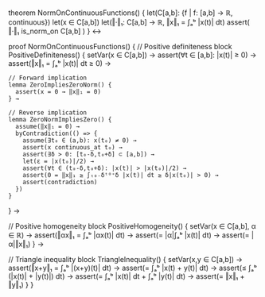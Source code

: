 theorem NormOnContinuousFunctions() {
  let(C[a,b]: {f | f: [a,b] → ℝ, continuous})
  let(x ∈ C[a,b])
  let(‖·‖₁: C[a,b] → ℝ, ‖x‖₁ = ∫ₐᵇ |x(t)| dt)
  assert(
    ‖·‖₁ is_norm_on C[a,b]
  )
} ↔

proof NormOnContinuousFunctions() {
  // Positive definiteness
  block PositiveDefiniteness() {
    setVar(x ∈ C[a,b]) →
    assert(∀t ∈ [a,b]: |x(t)| ≥ 0) →
    assert(‖x‖₁ = ∫ₐᵇ |x(t)| dt ≥ 0) →
    
    // Forward implication
    lemma ZeroImpliesZeroNorm() {
      assert(x = 0 → ‖x‖₁ = 0)
    } →
    
    // Reverse implication
    lemma ZeroNormImpliesZero() {
      assume(‖x‖₁ = 0) →
      byContradiction(() => {
        assume(∃t₀ ∈ (a,b): x(t₀) ≠ 0) →
        assert(x continuous_at t₀) →
        assert(∃δ > 0: [t₀-δ,t₀+δ] ⊂ [a,b]) →
        let(ε = |x(t₀)|/2) →
        assert(∀t ∈ (t₀-δ,t₀+δ): |x(t)| > |x(t₀)|/2) →
        assert(0 = ‖x‖₁ ≥ ∫ₜ₀₋δᵗ⁰⁺δ |x(t)| dt ≥ δ|x(t₀)| > 0) →
        assert(contradiction)
      })
    }
  } →

  // Positive homogeneity
  block PositiveHomogeneity() {
    setVar(x ∈ C[a,b], α ∈ ℝ) →
    assert(‖αx‖₁ = ∫ₐᵇ |αx(t)| dt) →
    assert(= |α|∫ₐᵇ |x(t)| dt) →
    assert(= |α|‖x‖₁)
  } →

  // Triangle inequality
  block TriangleInequality() {
    setVar(x,y ∈ C[a,b]) →
    assert(‖x+y‖₁ = ∫ₐᵇ |(x+y)(t)| dt) →
    assert(= ∫ₐᵇ |x(t) + y(t)| dt) →
    assert(≤ ∫ₐᵇ (|x(t)| + |y(t)|) dt) →
    assert(= ∫ₐᵇ |x(t)| dt + ∫ₐᵇ |y(t)| dt) →
    assert(= ‖x‖₁ + ‖y‖₁)
  }
}